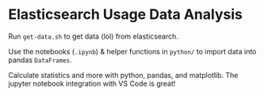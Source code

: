 # Elasticsearch Usage Data Analysis

Run `get-data.sh` to get data (lol) from elasticsearch.

Use the notebooks (`.ipynb`) & helper functions in `python/` to import data into pandas `DataFrames`.

Calculate statistics and more with python, pandas, and matplotlib. The jupyter notebook integration with VS Code is great!

